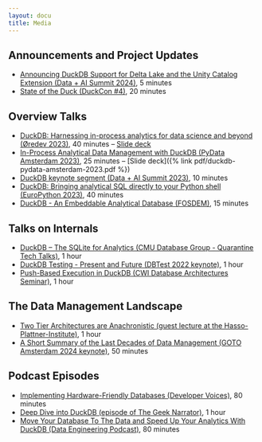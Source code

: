 ```yaml
---
layout: docu
title: Media
---
```


## Announcements and Project Updates

* [Announcing DuckDB Support for Delta Lake and the Unity Catalog Extension (Data + AI Summit 2024)](https://www.youtube.com/watch?v=wuP6iEYH11E), 5 minutes
* [State of the Duck (DuckCon #4)](https://www.youtube.com/watch?v=cyZfpXxXojEl), 20 minutes

## Overview Talks

* [DuckDB: Harnessing in-process analytics for data science and beyond (Øredev 2023)](https://www.youtube.com/watch?v=6teFN7cwx30), 40 minutes – [Slide deck](https://blobs.duckdb.org/slides/oredev-duckdb-231109.pdf)
* [In-Process Analytical Data Management with DuckDB (PyData Amsterdam 2023)](https://www.youtube.com/watch?v=5ddoZR6PYNU), 25 minutes – [Slide deck]({% link pdf/duckdb-pydata-amsterdam-2023.pdf %})
* [DuckDB keynote segment (Data + AI Summit 2023)](https://www.youtube.com/watch?v=AKix55rQEUU), 10 minutes
* [DuckDB: Bringing analytical SQL directly to your Python shell (EuroPython 2023)](https://www.youtube.com/watch?v=egN4TwVyJss), 40 minutes
* [DuckDB - An Embeddable Analytical Database (FOSDEM)](https://www.youtue.com/watch?v=nPDomZQ8jI4), 15 minutes

## Talks on Internals

* [DuckDB – The SQLite for Analytics (CMU Database Group - Quarantine Tech Talks)](https://www.youtube.com/watch?v=PFUZlNQIndo), 1 hour
* [DuckDB Testing - Present and Future (DBTest 2022 keynote)](https://www.youtube.com/watch?v=BgC79Zt2fPs), 1 hour
* [Push-Based Execution in DuckDB (CWI Database Architectures Seminar)](https://www.youtube.com/watch?v=MA0OsvYFGrc), 1 hour

## The Data Management Landscape

* [Two Tier Architectures are Anachronistic (guest lecture at the Hasso-Plattner-Institute)](https://www.tele-task.de/lecture/video/10304/), 1 hour
* [A Short Summary of the Last Decades of Data Management (GOTO Amsterdam 2024 keynote)](https://www.youtube.com/watch?v=-wCzn9gKoUk), 50 minutes

## Podcast Episodes

* [Implementing Hardware-Friendly Databases (Developer Voices)](https://www.youtube.com/watch?v=pZV9FvdKmLc), 80 minutes
* [Deep Dive into DuckDB (episode of The Geek Narrator)](https://www.youtube.com/watch?v=f9QlkXW4H9A), 1 hour
* [Move Your Database To The Data and Speed Up Your Analytics With DuckDB (Data Engineering Podcast)](https://www.dataengineeringpodcast.com/duckdb-in-process-olap-database-episode-270/), 80 minutes
